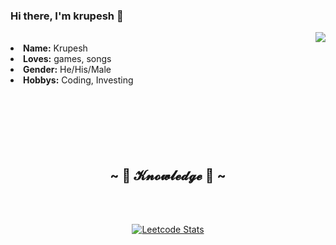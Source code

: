 ### Hi there, I'm krupesh 👋

<img src="https://64.media.tumblr.com/e1f1c97123ae217eb731500e502e0083/tumblr_n9dxcikmIU1qc9zfzo7_r1_250.gif" align="right">

<br>
<div>
<li>
 <b>Name:</b> Krupesh</li>
<li>
<b>Loves:</b> games, songs
</li>
<li>
<b>Gender:</b> He/His/Male 
</li>
<li>
<b>Hobbys:</b> Coding, Investing
</li>
<br><br><br>
</div>
<div>
<br><br><br>

<h2 align="center">            ~ 📇 𝓚𝓷𝓸𝔀𝓵𝓮𝓭𝓰𝓮 📇 ~</h2>

<br><br><div align="center">

[![Leetcode Stats](https://leetcard.jacoblin.cool/Krupeshgithub?theme=unicorn&font=Happy%20Monkey&ext=activity)](https://leetcode.com/Krupeshgithub)

</div>
